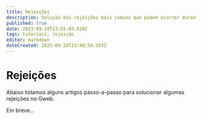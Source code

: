 ```yaml
---
title: Rejeições
description: Solução das rejeições mais comuns que podem ocorrer durante o uso do sistema. 
published: true
date: 2023-09-28T13:55:03.838Z
tags: tutoriais, rejeição
editor: markdown
dateCreated: 2023-09-28T13:48:58.583Z
---
```


# Rejeições
Abaixo listamos alguns artigos passo-a-passo para solucionar algumas rejeições no Gweb.

Em breve...
